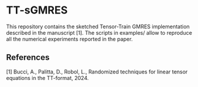 # TT-sGMRES

This repository contains the sketched Tensor-Train GMRES implementation described in the 
manuscript [1]. The scripts in examples/ allow to reproduce all the numerical experiments
reported in the paper. 

## References

[1] Bucci, A., Palitta, D., Robol, L., Randomized techniques for linear tensor equations in the TT-format, 2024.
